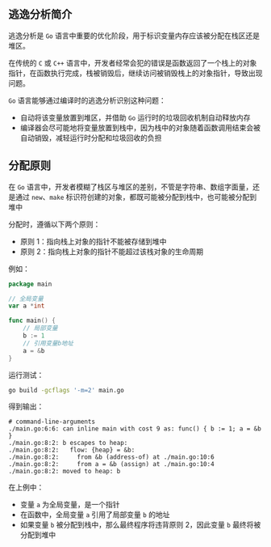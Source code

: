 ## 逃逸分析简介

逃逸分析是 `Go` 语言中重要的优化阶段，用于标识变量内存应该被分配在栈区还是堆区。

在传统的 `C` 或 `C++` 语言中，开发者经常会犯的错误是函数返回了一个栈上的对象指针，在函数执行完成，栈被销毁后，继续访问被销毁栈上的对象指针，导致出现问题。

`Go` 语言能够通过编译时的逃逸分析识别这种问题：

- 自动将该变量放置到堆区，并借助 `Go` 运行时的垃圾回收机制自动释放内存
- 编译器会尽可能地将变量放置到栈中，因为栈中的对象随着函数调用结束会被自动销毁，减轻运行时分配和垃圾回收的负担

## 分配原则

在 `Go` 语言中，开发者模糊了栈区与堆区的差别，不管是字符串、数组字面量，还是通过 `new`、`make` 标识符创建的对象，都既可能被分配到栈中，也可能被分配到堆中

分配时，遵循以下两个原则：

- 原则 1：指向栈上对象的指针不能被存储到堆中
- 原则 2：指向栈上对象的指针不能超过该栈对象的生命周期

例如：

```go
package main

// 全局变量
var a *int

func main() {
	// 局部变量
	b := 1
	// 引用变量b地址
	a = &b
}

```

运行测试：

```bash
go build -gcflags '-m=2' main.go
```

得到输出：

```plain
# command-line-arguments
./main.go:6:6: can inline main with cost 9 as: func() { b := 1; a = &b }
./main.go:8:2: b escapes to heap:
./main.go:8:2:   flow: {heap} = &b:
./main.go:8:2:     from &b (address-of) at ./main.go:10:6
./main.go:8:2:     from a = &b (assign) at ./main.go:10:4
./main.go:8:2: moved to heap: b

```

在上例中：

- 变量 `a` 为全局变量，是一个指针
- 在函数中，全局变量 `a` 引用了局部变量 `b` 的地址
- 如果变量 `b` 被分配到栈中，那么最终程序将违背原则 2，因此变量 `b` 最终将被分配到堆中